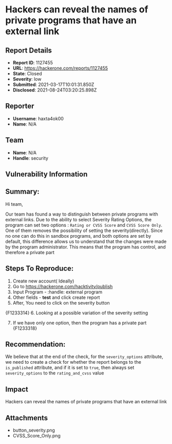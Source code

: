 # Hackers can reveal the names of private programs that have an external link

## Report Details
- **Report ID**: 1127455
- **URL**: https://hackerone.com/reports/1127455
- **State**: Closed
- **Severity**: low
- **Submitted**: 2021-03-17T10:01:31.850Z
- **Disclosed**: 2021-08-24T03:20:25.898Z

## Reporter
- **Username**: haxta4ok00
- **Name**: N/A

## Team
- **Name**: N/A
- **Handle**: security

## Vulnerability Information
## Summary:
Hi team,

Our team has found a way to distinguish between private programs with external links. Due to the ability to select Severity Rating Options, the program can set two options : `Rating or CVSS Score` and `CVSS Score Only`. One of them removes the possibility of setting the severity(directly). Since no one can do this in sandbox programs, and both options are set by default, this difference allows us to understand that the changes were made by the program administrator. This means that the program has control, and therefore a private part

 

## Steps To Reproduce:

1. Create new account( Ideally)
2. Go to https://hackerone.com/hacktivity/publish
3. Input Program - :handle: external program
4. Other fields - **test** and click create report
5. After, You need to click on the severity button 

{F1233314}
6. Looking at a possible variation of the severity setting

7. If we have only one option, then the program has a private part
{F1233318}
 

## Recommendation:

We believe that at the end of the check, for the `severity_options` attribute, we need to create a check for whether the report belongs to the `is_published` attribute, and if it is set to `true`, then always set `severity_options` to the `rating_and_cvss` value

## Impact

Hackers can reveal the names of private programs that have an external link

## Attachments
- button_severity.png
- CVSS_Score_Only.png
